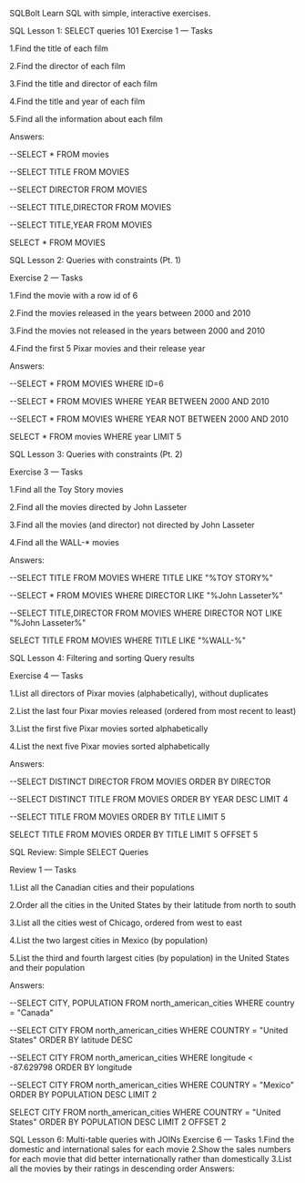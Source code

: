 SQLBolt
Learn SQL with simple, interactive exercises.

SQL Lesson 1: SELECT queries 101
Exercise 1 — Tasks

1.Find the title of each film

2.Find the director of each film

3.Find the title and director of each film

4.Find the title and year of each film

5.Find all the information about each film

Answers:

--SELECT * FROM movies

--SELECT TITLE FROM MOVIES

--SELECT DIRECTOR FROM MOVIES

--SELECT TITLE,DIRECTOR FROM MOVIES

--SELECT TITLE,YEAR FROM MOVIES

SELECT * FROM MOVIES

SQL Lesson 2: Queries with constraints (Pt. 1)

Exercise 2 — Tasks

1.Find the movie with a row id of 6

2.Find the movies released in the years between 2000 and 2010

3.Find the movies not released in the years between 2000 and 2010

4.Find the first 5 Pixar movies and their release year

Answers:

--SELECT * FROM MOVIES WHERE ID=6

--SELECT * FROM MOVIES WHERE YEAR BETWEEN 2000 AND 2010

--SELECT * FROM MOVIES WHERE YEAR NOT BETWEEN 2000 AND 2010

SELECT * FROM movies WHERE year LIMIT 5


SQL Lesson 3: Queries with constraints (Pt. 2)

Exercise 3 — Tasks

1.Find all the Toy Story movies

2.Find all the movies directed by John Lasseter

3.Find all the movies (and director) not directed by John Lasseter

4.Find all the WALL-* movies

Answers:

--SELECT TITLE FROM MOVIES WHERE TITLE LIKE "%TOY STORY%"

--SELECT * FROM MOVIES WHERE DIRECTOR LIKE "%John Lasseter%"

--SELECT TITLE,DIRECTOR FROM MOVIES WHERE DIRECTOR NOT LIKE "%John Lasseter%"

SELECT TITLE FROM MOVIES WHERE TITLE LIKE "%WALL-%"



SQL Lesson 4: Filtering and sorting Query results

Exercise 4 — Tasks

1.List all directors of Pixar movies (alphabetically), without duplicates

2.List the last four Pixar movies released (ordered from most recent to least)

3.List the first five Pixar movies sorted alphabetically

4.List the next five Pixar movies sorted alphabetically

Answers:

--SELECT DISTINCT DIRECTOR FROM MOVIES ORDER BY DIRECTOR

--SELECT DISTINCT TITLE FROM MOVIES ORDER BY YEAR DESC LIMIT 4

--SELECT TITLE FROM MOVIES ORDER BY TITLE LIMIT 5

SELECT TITLE FROM MOVIES ORDER BY TITLE LIMIT 5 OFFSET 5


SQL Review: Simple SELECT Queries

Review 1 — Tasks

1.List all the Canadian cities and their populations

2.Order all the cities in the United States by their latitude from north to south

3.List all the cities west of Chicago, ordered from west to east

4.List the two largest cities in Mexico (by population)

5.List the third and fourth largest cities (by population) in the United States and their population

Answers:

--SELECT CITY, POPULATION FROM north_american_cities WHERE country = "Canada"

--SELECT CITY FROM north_american_cities WHERE COUNTRY = "United States" ORDER BY latitude DESC

--SELECT CITY FROM north_american_cities WHERE longitude < -87.629798 ORDER BY longitude

--SELECT CITY FROM north_american_cities WHERE COUNTRY = "Mexico" ORDER BY POPULATION DESC LIMIT 2

SELECT CITY FROM north_american_cities WHERE COUNTRY = "United States" ORDER BY POPULATION DESC LIMIT 2 OFFSET 2

SQL Lesson 6: Multi-table queries with JOINs
Exercise 6 — Tasks
1.Find the domestic and international sales for each movie
2.Show the sales numbers for each movie that did better internationally rather than domestically
3.List all the movies by their ratings in descending order
Answers:


































